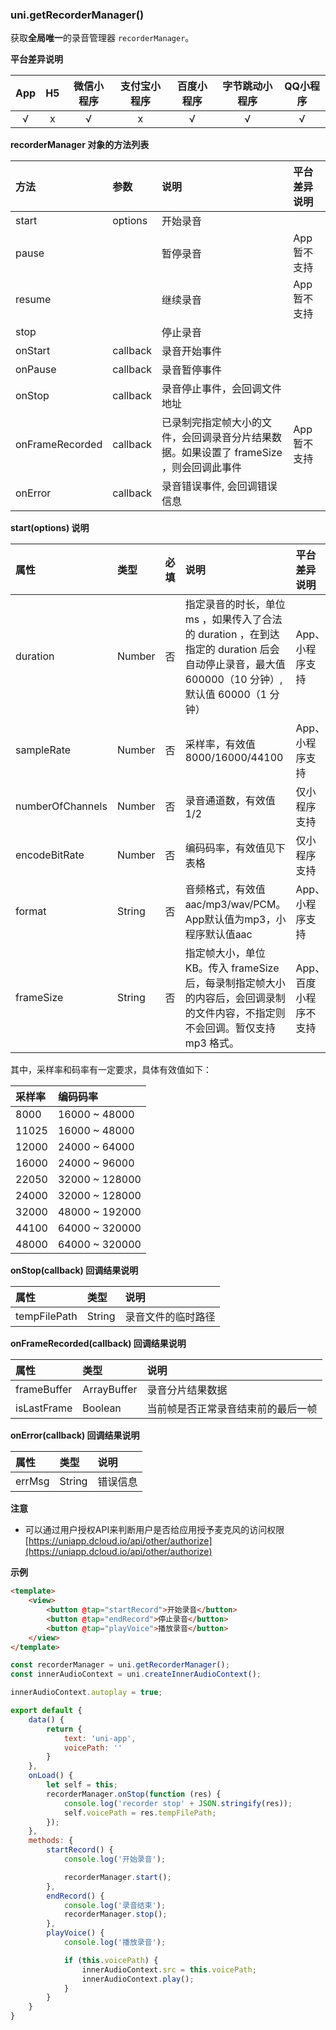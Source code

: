 ### uni.getRecorderManager()
获取**全局唯一**的录音管理器 ``recorderManager``。

**平台差异说明**

|App|H5|微信小程序|支付宝小程序|百度小程序|字节跳动小程序|QQ小程序|
|:-:|:-:|:-:|:-:|:-:|:-:|:-:|
|√|x|√|x|√|√|√|

**recorderManager 对象的方法列表**

|方法|参数|说明|平台差异说明|
|:-|:-|:-|:-|
|start|options|开始录音||
|pause||暂停录音|App 暂不支持|
|resume||继续录音|App 暂不支持|
|stop||停止录音||
|onStart|callback|录音开始事件||
|onPause|callback|录音暂停事件||
|onStop|callback|录音停止事件，会回调文件地址||
|onFrameRecorded|callback|已录制完指定帧大小的文件，会回调录音分片结果数据。如果设置了 frameSize ，则会回调此事件|App 暂不支持|
|onError|callback|录音错误事件, 会回调错误信息|&nbsp;|

**start(options) 说明**

|属性|类型|必填|说明|平台差异说明|
|:-|:-|:-|:-|:-|
|duration|Number|否|指定录音的时长，单位 ms ，如果传入了合法的 duration ，在到达指定的 duration 后会自动停止录音，最大值 600000（10 分钟）,默认值 60000（1 分钟）|App、小程序支持|
|sampleRate|Number|否|采样率，有效值 8000/16000/44100|App、小程序支持|
|numberOfChannels|Number|否|录音通道数，有效值 1/2|仅小程序支持|
|encodeBitRate|Number|否|编码码率，有效值见下表格|仅小程序支持|
|format|String|否|音频格式，有效值 aac/mp3/wav/PCM。App默认值为mp3，小程序默认值aac|App、小程序支持|
|frameSize|String|否|指定帧大小，单位 KB。传入 frameSize 后，每录制指定帧大小的内容后，会回调录制的文件内容，不指定则不会回调。暂仅支持 mp3 格式。|App、百度小程序不支持|

其中，采样率和码率有一定要求，具体有效值如下：

|采样率|编码码率|
|:-|:-|
|8000|16000 ~ 48000|
|11025|16000 ~ 48000|
|12000|24000 ~ 64000|
|16000|24000 ~ 96000|
|22050|32000 ~ 128000|
|24000|32000 ~ 128000|
|32000|48000 ~ 192000|
|44100|64000 ~ 320000|
|48000|64000 ~ 320000|

**onStop(callback) 回调结果说明**

|属性|类型|说明|
|:-|:-|:-|
|tempFilePath|String|录音文件的临时路径|


**onFrameRecorded(callback) 回调结果说明**

|属性|类型|说明|
|:-|:-|:-|
|frameBuffer|ArrayBuffer|录音分片结果数据|
|isLastFrame|Boolean|当前帧是否正常录音结束前的最后一帧|

**onError(callback) 回调结果说明**

|属性|类型|说明|
|:-|:-|:-|
|errMsg|String|错误信息|

**注意**

- 可以通过用户授权API来判断用户是否给应用授予麦克风的访问权限[https://uniapp.dcloud.io/api/other/authorize](https://uniapp.dcloud.io/api/other/authorize)

**示例**

```html
<template>
	<view>
		<button @tap="startRecord">开始录音</button>
		<button @tap="endRecord">停止录音</button>
		<button @tap="playVoice">播放录音</button>
	</view>
</template>
```

```javascript
const recorderManager = uni.getRecorderManager();
const innerAudioContext = uni.createInnerAudioContext();

innerAudioContext.autoplay = true;

export default {
	data() {
		return {
			text: 'uni-app',
			voicePath: ''
		}
	},
	onLoad() {
		let self = this;
		recorderManager.onStop(function (res) {
			console.log('recorder stop' + JSON.stringify(res));
			self.voicePath = res.tempFilePath;
		});
	},
	methods: {
		startRecord() {
			console.log('开始录音');

			recorderManager.start();
		},
		endRecord() {
			console.log('录音结束');
			recorderManager.stop();
		},
		playVoice() {
			console.log('播放录音');

			if (this.voicePath) {
				innerAudioContext.src = this.voicePath;
				innerAudioContext.play();
			}
		}
	}
}
```
